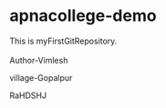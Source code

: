 # apnacollege-demo
This is myFirstGitRepository.
<br>
<br>
Author-Vimlesh 

village-Gopalpur

RaHDSHJ
